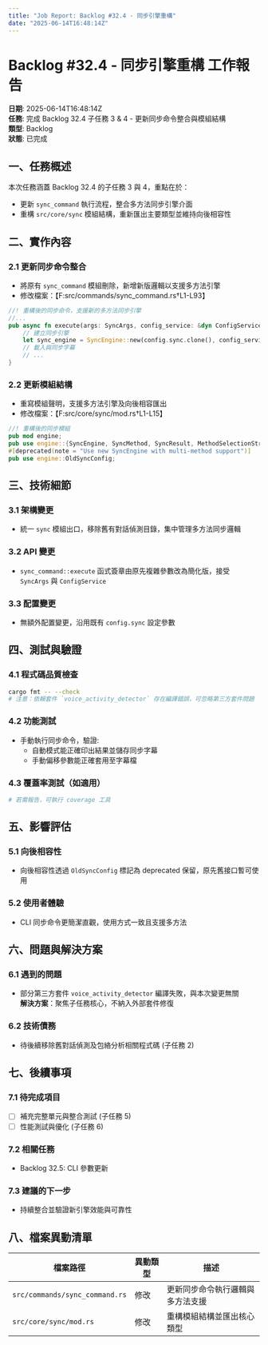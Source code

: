 ```yaml
---
title: "Job Report: Backlog #32.4 - 同步引擎重構"
date: "2025-06-14T16:48:14Z"
---
```


# Backlog #32.4 - 同步引擎重構 工作報告

**日期**: 2025-06-14T16:48:14Z  
**任務**: 完成 Backlog 32.4 子任務 3 & 4 - 更新同步命令整合與模組結構  
**類型**: Backlog  
**狀態**: 已完成

## 一、任務概述

本次任務涵蓋 Backlog 32.4 的子任務 3 與 4，重點在於：
- 更新 `sync_command` 執行流程，整合多方法同步引擎介面
- 重構 `src/core/sync` 模組結構，重新匯出主要類型並維持向後相容性

## 二、實作內容

### 2.1 更新同步命令整合
- 將原有 `sync_command` 模組刪除，新增新版邏輯以支援多方法引擎  
- 修改檔案：【F:src/commands/sync_command.rs†L1-L93】

```rust
//! 重構後的同步命令，支援新的多方法同步引擎
//...
pub async fn execute(args: SyncArgs, config_service: &dyn ConfigService) -> Result<()> {
    // 建立同步引擎
    let sync_engine = SyncEngine::new(config.sync.clone(), config_service).await?;
    // 載入與同步字幕
    // ...
}
```

### 2.2 更新模組結構
- 重寫模組聲明，支援多方法引擎及向後相容匯出  
- 修改檔案：【F:src/core/sync/mod.rs†L1-L15】

```rust
//! 重構後的同步模組
pub mod engine;
pub use engine::{SyncEngine, SyncMethod, SyncResult, MethodSelectionStrategy};
#[deprecated(note = "Use new SyncEngine with multi-method support")]
pub use engine::OldSyncConfig;
```

## 三、技術細節

### 3.1 架構變更
- 統一 `sync` 模組出口，移除舊有對話偵測目錄，集中管理多方法同步邏輯

### 3.2 API 變更
- `sync_command::execute` 函式簽章由原先複雜參數改為簡化版，接受 `SyncArgs` 與 `ConfigService`

### 3.3 配置變更
- 無額外配置變更，沿用既有 `config.sync` 設定參數

## 四、測試與驗證

### 4.1 程式碼品質檢查
```bash
cargo fmt -- --check
# 注意：依賴套件 `voice_activity_detector` 存在編譯錯誤，可忽略第三方套件問題
```

### 4.2 功能測試
- 手動執行同步命令，驗證:
  - 自動模式能正確印出結果並儲存同步字幕
  - 手動偏移參數能正確套用至字幕檔

### 4.3 覆蓋率測試（如適用）
```bash
# 若需報告，可執行 coverage 工具
```

## 五、影響評估

### 5.1 向後相容性
- 向後相容性透過 `OldSyncConfig` 標記為 deprecated 保留，原先舊接口暫可使用

### 5.2 使用者體驗
- CLI 同步命令更簡潔直觀，使用方式一致且支援多方法

## 六、問題與解決方案

### 6.1 遇到的問題
- 部分第三方套件 `voice_activity_detector` 編譯失敗，與本次變更無關  
**解決方案**：聚焦子任務核心，不納入外部套件修復

### 6.2 技術債務
- 待後續移除舊對話偵測及包絡分析相關程式碼 (子任務 2)

## 七、後續事項

### 7.1 待完成項目
- [ ] 補充完整單元與整合測試 (子任務 5)
- [ ] 性能測試與優化 (子任務 6)

### 7.2 相關任務
- Backlog 32.5: CLI 參數更新

### 7.3 建議的下一步
- 持續整合並驗證新引擎效能與可靠性

## 八、檔案異動清單

| 檔案路徑                          | 異動類型 | 描述                            |
|----------------------------------|----------|-------------------------------|
| `src/commands/sync_command.rs`   | 修改     | 更新同步命令執行邏輯與多方法支援 |
| `src/core/sync/mod.rs`           | 修改     | 重構模組結構並匯出核心類型       |
